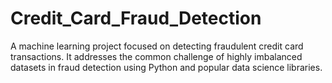 # Credit_Card_Fraud_Detection
A machine learning project focused on detecting fraudulent credit card transactions. It addresses the common challenge of highly imbalanced datasets in fraud detection using Python and popular data science libraries.

